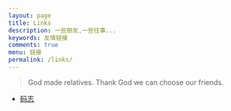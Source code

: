 ```yaml
---
layout: page
title: Links
description: 一些朋友,一些往事...
keywords: 友情链接
comments: true
menu: 链接
permalink: /links/
---
```


> God made relatives. Thank God we can choose our friends.

* [码志](http://mazhuang.org)
